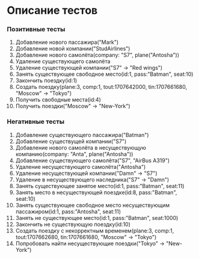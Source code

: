 # Описание тестов
### Позитивные тесты

1. Добавление нового пассажира("Mark")
2. Добавление новой компании("StudAirlines")
3. Добавление нового самолёта(company: "S7", plane("Antosha"))
4. Удаление существующего самолёта
5. Удаление существующей компании("S7" -> "Red wings")
6. Занять существующее свободное место(id:1, pass:"Batman", seat:10)
7. Закончить поездку(id:1)
8. Создать поездку(plane:3, comp:1, tout:1707642000, tin:1707661680, "Moscow" -> "Tokyo")
9. Получить свободные места(id:4)
10. Получить поездки("Moscow" -> "New-York")

### Негативные тесты

1. Добавление существующего пассажира("Batman")
2. Добавление существущей компании("S7")
3. Добавление нового самолёта в несуществующую компанию(company: "Anta", plane("Antosha"))
4. Добавление существующего самолёта("S7", "AirBus A319")
5. Удаление несуществующего самолёта("Antosha")
6. Удаление несуществующей компании("Damn" -> "S7")
7. Удаление в несуществующего наследника("S7" -> "Damn")
8. Занять существующее занятое место(id:1, pass:"Batman", seat:11)
9. Занять место в несуществующей поездке(id:8, pass:"Batman", seat:10)
10. Занять существующее свободное место несуществующим пассажиром(id:1, pass:"Antosha", seat:11)
11. Занять не существующее место(id:1, pass:"Batman", seat:1000)
12. Закончить не существующую поездку(id:10)
13. Создать поездку c некорректным временем(plane:3, comp:1, tout:1707662680, tin:1707661680, "Moscow" -> "Tokyo")
14. Попробовать найти несуществующие поездки("Tokyo" -> "New-York")
